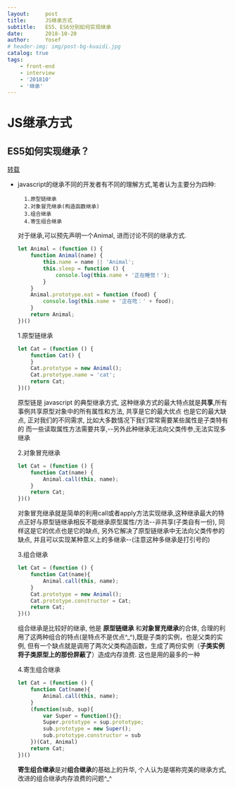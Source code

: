 ```yaml
---
layout:     post
title:      JS继承方式
subtitle:   ES5、ES6分别如何实现继承
date:       2018-10-20
author:     Yosef
# header-img: img/post-bg-kuaidi.jpg
catalog: true
tags:
    - front-end
    - interview
    - '201810'
    - '继承'
---
```

# JS继承方式

## ES5如何实现继承？

[转载](https://segmentfault.com/a/1190000013101444)

- javascript的继承不同的开发者有不同的理解方式,笔者认为主要分为四种:

        1.原型链继承
        2.对象冒充继承(构造函数继承)
        3.组合继承
        4.寄生组合继承

    对于继承,可以预先声明一个Animal, 进而讨论不同的继承方式.

    ```js
    let Animal = (function () {
        function Animal(name) {
            this.name = name || 'Animal';
            this.sleep = function () {
                console.log(this.name + '正在睡觉！');
            }
        }
        Animal.prototype.eat = function (food) {
            console.log(this.name + '正在吃：' + food);
        }
        return Animal;
    })()
    ```

    1.原型链继承

    ```js
    let Cat = (function () {
        function Cat() {
        }
        Cat.prototype = new Animal();
        Cat.prototype.name = 'cat';
        return Cat;
    })()
    ```

    原型链是 javascript 的典型继承方式, 这种继承方式的最大特点就是**共享**,所有事例共享原型对象中的所有属性和方法, 共享是它的最大优点 也是它的最大缺点, 正对我们的不同需求, 比如大多数情况下我们常常需要某些属性是子类特有的 而一些读取属性方法需要共享,--另外此种继承无法向父类传参,无法实现多继承

    2.对象冒充继承

    ```js
    let Cat = (function () {
        function Cat(name) {
            Animal.call(this, name);
        }
        return Cat;
    })()
    ```

    对象冒充继承就是简单的利用call或者apply方法实现继承,这种继承最大的特点正好与原型链继承相反不能继承原型属性/方法--非共享(子类自有一份), 同样这是它的优点也是它的缺点, 另外它解决了原型链继承中无法向父类传参的缺点, 并且可以实现某种意义上的多继承--(注意这种多继承是打引号的)

    3.组合继承

    ```js
    let Cat = (function () {
        function Cat(name){
            Animal.call(this, name);
        }
        Cat.prototype = new Animal();
        Cat.prototype.constructor = Cat;
        return Cat;
    })()
    ```

    组合继承是比较好的继承, 他是 **原型链继承** 和**对象冒充继承**的合体, 合理的利用了这两种组合的特点(是特点不是优点^_^),既是子类的实例，也是父类的实例, 但有一个缺点就是调用了两次父类构造函数，生成了两份实例（**子类实例将子类原型上的那份屏蔽了**）造成内存浪费. 这也是用的最多的一种

    4.寄生组合继承

    ```js
    let Cat = (function () {
        function Cat(name){
            Animal.call(this, name);
        }
        (function(sub, sup){
            var Super = function(){};
            Super.prototype = sup.prototype;
            sub.prototype = new Super();
            sub.prototype.constructor = sub
        })(Cat, Animal)
        return Cat;
    })()
    ```

    **寄生组合继承**是对**组合继承**的基础上的升华, 个人认为是堪称完美的继承方式,改进的组合继承内存浪费的问题^_^
